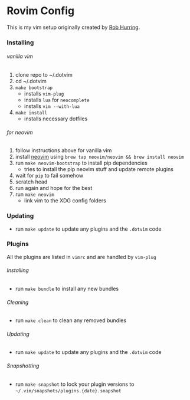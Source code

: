# Rovim Config

This is my vim setup originally created by [Rob Hurring](https://github.com/robhurring).

### Installing

###### vanilla vim

1. clone repo to ~/.dotvim
1. cd ~/.dotvim
1. `make bootstrap`
    * installs `vim-plug`
    * installs `lua` for `neocomplete`
    * installs `vim --with-lua`
1. `make install`
    * installs necessary dotfiles

###### for neovim

1. follow instructions above for vanilla vim
1. install [neovim](https://github.com/neovim/homebrew-neovim/blob/master/README.md) using `brew tap neovim/neovim && brew install neovim`
1. run `make neovim-bootstrap` to install pip dependencies
    * tries to install the pip neovim stuff and update remote plugins
1. wait for `pip` to fail somehow
1. scratch head
1. run again and hope for the best
1. run `make neovim`
    * link vim to the XDG config folders

### Updating

* run `make update` to update any plugins and the `.dotvim` code

### Plugins

All the plugins are listed in `vimrc` and are handled by `vim-plug`

###### Installing

* run `make bundle` to install any new bundles

###### Cleaning

* run `make clean` to clean any removed bundles

###### Updating

* run `make update` to update any plugins and the `.dotvim` code

###### Snapshotting

* run `make snapshot` to lock your plugin versions to `~/.vim/snapshots/plugins.{date}.snapshot`

